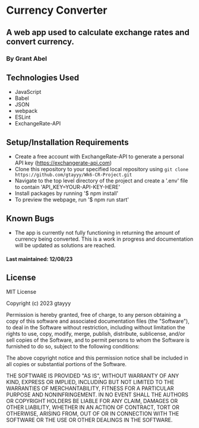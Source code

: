 # Currency Converter

## A web app used to calculate exchange rates and convert currency.

### By Grant Abel

## Technologies Used

* JavaScript
* Babel
* JSON
* webpack
* ESLint
* ExchangeRate-API

## Setup/Installation Requirements

* Create a free account with ExchangeRate-API to generate a personal API key (https://exchangerate-api.com)
* Clone this repository to your specified local repository using `git clone https://github.com/gtayyy/Wk6-CR-Project.git`
* Navigate to the top level directory of the project and create a '.env' file to contain 'API_KEY=YOUR-API-KEY-HERE'
* Install packages by running '$ npm install'
* To preview the webpage, run '$ npm run start'

## Known Bugs

* The app is currently not fully functioning in returning the amount of currency being converted. This is a work in progress and documentation will be updated as solutions are reached.

#### Last maintained: 12/08/23

## License

MIT License

Copyright (c) 2023 gtayyy

Permission is hereby granted, free of charge, to any person obtaining a copy
of this software and associated documentation files (the "Software"), to deal
in the Software without restriction, including without limitation the rights
to use, copy, modify, merge, publish, distribute, sublicense, and/or sell
copies of the Software, and to permit persons to whom the Software is
furnished to do so, subject to the following conditions:

The above copyright notice and this permission notice shall be included in all
copies or substantial portions of the Software.

THE SOFTWARE IS PROVIDED "AS IS", WITHOUT WARRANTY OF ANY KIND, EXPRESS OR
IMPLIED, INCLUDING BUT NOT LIMITED TO THE WARRANTIES OF MERCHANTABILITY,
FITNESS FOR A PARTICULAR PURPOSE AND NONINFRINGEMENT. IN NO EVENT SHALL THE
AUTHORS OR COPYRIGHT HOLDERS BE LIABLE FOR ANY CLAIM, DAMAGES OR OTHER
LIABILITY, WHETHER IN AN ACTION OF CONTRACT, TORT OR OTHERWISE, ARISING FROM,
OUT OF OR IN CONNECTION WITH THE SOFTWARE OR THE USE OR OTHER DEALINGS IN THE
SOFTWARE.